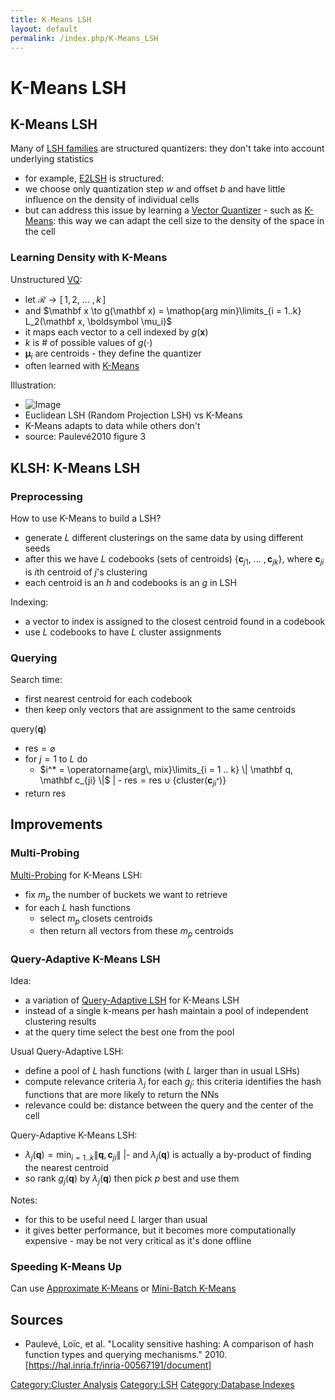 ```yaml
---
title: K-Means LSH
layout: default
permalink: /index.php/K-Means_LSH
---
```


# K-Means LSH

## K-Means LSH
Many of [LSH families](Locality_Sensitive_Hashing) are structured quantizers: they don't take into account underlying statistics
- for example, [E2LSH](Euclidean_LSH) is structured:
- we choose only quantization step $w$ and offset $b$ and have little influence on the density of individual cells
- but can address this issue by learning a [Vector Quantizer](Vector_Quantizer) - such as [K-Means](K-Means): this way we can adapt the cell size to the density of the space in the cell


### Learning Density with K-Means
Unstructured [VQ](Vector_Quantizer): 
- let $\mathcal R \to [ \, 1, 2, \ ... \ , k \, ]$
- and $\mathbf x \to g(\mathbf x) = \mathop{arg min}\limits_{i = 1..k} L_2(\mathbf x, \boldsymbol \mu_i)$ 
- it maps each vector to a cell indexed by $g(\mathbf x)$
- $k$ is # of possible values of $g(\cdot)$
- $\boldsymbol \mu_i$ are centroids - they define the quantizer 
- often learned with [K-Means](K-Means)



Illustration:
- <img src="https://habrastorage.org/files/6ec/d01/8e3/6ecd018e30b74a4ea977186ec9809bd3.png" alt="Image">
- Euclidean LSH (Random Projection LSH) vs K-Means
- K-Means adapts to data while others don't
- source: Paulevé2010 figure 3



## KLSH: K-Means LSH
### Preprocessing
How to use K-Means to build a LSH?
- generate $L$ different clusterings on the same data by using different seeds
- after this we have $L$ codebooks (sets of centroids) $\{\mathbf c_{j1}, \ ... \ , \mathbf c_{jk}\}$, where $\mathbf c_{ji}$ is $i$th centroid of $j$'s clustering
- each centroid is an $h$ and codebooks is an $g$ in LSH

Indexing:
- a vector to index is assigned to the closest centroid found in a codebook
- use $L$ codebooks to have $L$ cluster assignments 


### Querying
Search time: 
- first nearest centroid for each codebook
- then keep only vectors that are assignment to the same centroids


query($\mathbf q$)
- $\text{res} = \varnothing$
- for $j = 1$ to $L$ do
  - $i^* = \operatorname{arg\, mix}\limits_{i = 1 .. k} \|  \mathbf q, \mathbf c_{ji} \|$ |  - $\text{res} = \text{res} \cup \big\{  \text{cluster}(\mathbf c_{ji^*}) \big\}$
- return $\text{res}$


## Improvements
### Multi-Probing
[Multi-Probing](Multi-Probe_LSH) for K-Means LSH:
- fix $m_p$ the number of buckets we want to retrieve 
- for each $L$ hash functions 
  - select $m_p$ closets centroids 
  - then return all vectors from these $m_p$ centroids 


### Query-Adaptive K-Means LSH
Idea: 
- a variation of [Query-Adaptive LSH](Query-Adaptive_LSH) for K-Means LSH
- instead of a single k-means per hash maintain a pool of independent clustering results 
- at the query time select the best one from the pool


Usual Query-Adaptive LSH:
- define a pool of $L$ hash functions (with $L$ larger than in usual LSHs)
- compute relevance criteria $\lambda_j$ for each $g_j$: this criteria identifies the hash functions that are more likely to return the NNs 
- relevance could be: distance between the query and the center of the cell 


Query-Adaptive K-Means LSH:
- $\lambda_j(\mathbf q) = \min_{i = 1..k} \|  \mathbf q, \mathbf c_{ji} \|$ |- and $\lambda_j(\mathbf q)$ is actually a by-product of finding the nearest centroid
- so rank $g_j(\mathbf q)$ by $\lambda_j(\mathbf q)$ then pick $p$ best and use them 


Notes:
- for this to be useful need $L$ larger than usual
- it gives better performance, but it becomes more computationally expensive - may be not very critical as it's done offline 


### Speeding K-Means Up
Can use [Approximate K-Means](Approximate_K-Means) or [Mini-Batch K-Means](Mini-Batch_K-Means)


## Sources
- Paulevé, Loïc, et al. "Locality sensitive hashing: A comparison of hash function types and querying mechanisms." 2010. [https://hal.inria.fr/inria-00567191/document]


[Category:Cluster Analysis](Category_Cluster_Analysis)
[Category:LSH](Category_LSH)
[Category:Database Indexes](Category_Database_Indexes)